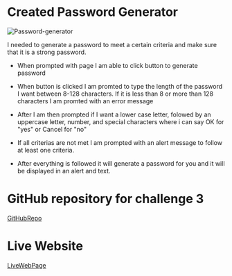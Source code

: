 # Created Password Generator

![Password-generator](https://user-images.githubusercontent.com/128023854/230821345-703b2883-ed9b-4e44-938f-990a8ddd98b4.png)

I needed to generate a password to meet a certain criteria and make sure that it is a strong password.

* When prompted with page I am able to click button to generate password

* When button is clicked I am promted to type the length of the password I want between 8-128 characters. If it is less than 8 or more than 128 characters I am promted with an error message

* After I am then prompted if I want a lower case letter, folowed by an uppercase letter, number, and special characters where i can say OK for "yes" or Cancel for "no"

* If all criterias are not met I am prompted with an alert message to follow at least one criteria.

* After everything is followed it will generate a password for you and it will be displayed in an alert and text.

# GitHub repository for challenge 3
[GitHubRepo](https://github.com/rdiego56/Password-generator)

# Live Website
[LiveWebPage](https://rdiego56.github.io/Password-generator/)